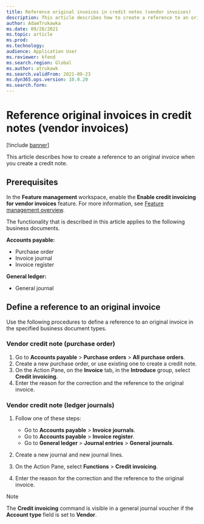 ```yaml
---
title: Reference original invoices in credit notes (vendor invoices)
description: This article describes how to create a reference to an original invoice when you create a credit note.
author: AdamTrukawka
ms.date: 09/28/2021
ms.topic: article
ms.prod: 
ms.technology: 
audience: Application User
ms.reviewer: kfend
ms.search.region: Global
ms.author: atrukawk
ms.search.validFrom: 2021-09-23
ms.dyn365.ops.version: 10.0.20
ms.search.form: 
---
```


# Reference original invoices in credit notes (vendor invoices)

[!include [banner](../includes/banner.md)]

This article describes how to create a reference to an original invoice when you create a credit note.

## Prerequisites

In the **Feature management** workspace, enable the **Enable credit invoicing for vendor invoices** feature. For more information, see [Feature management overview](../../fin-ops-core/fin-ops/get-started/feature-management/feature-management-overview.md).

The functionality that is described in this article applies to the following business documents.

**Accounts payable:**

- Purchase order
- Invoice journal
- Invoice register

**General ledger:**

- General journal

## Define a reference to an original invoice

Use the following procedures to define a reference to an original invoice in the specified business document types.

### Vendor credit note (purchase order)

1. Go to **Accounts payable** \> **Purchase orders** \> **All purchase orders**.
2. Create a new purchase order, or use existing one to create a credit note.
3. On the Action Pane, on the **Invoice** tab, in the **Introduce** group, select **Credit invoicing**.
4. Enter the reason for the correction and the reference to the original invoice.

### Vendor credit note (ledger journals)

1. Follow one of these steps:

    - Go to **Accounts payable** \> **Invoice journals**.
    - Go to **Accounts payable** \> **Invoice register**.
    - Go to **General ledger** \> **Journal entries** \> **General journals**.

2. Create a new journal and new journal lines.
3. On the Action Pane, select **Functions** \> **Credit invoicing**.
4. Enter the reason for the correction and the reference to the original invoice.

> [!NOTE]
> The **Credit invoicing** command is visible in a general journal voucher if the **Account type** field is set to **Vendor**.
